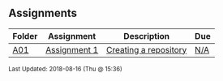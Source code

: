 ## Assignments
| Folder | Assignment | Description | Due|
 | ------------|------------|------------|------------|
 | [A01](https://github.com/rugbyprof/4443-Mobile-Apps/tree/master/Assignments/A01) | [ Assignment 1 ](https://github.com/rugbyprof/4443-Mobile-Apps/tree/master/Assignments/A01) | [ Creating a repository](https://github.com/rugbyprof/4443-Mobile-Apps/tree/master/Assignments/A01) | [N/A](https://github.com/rugbyprof/4443-Mobile-Apps/tree/master/Assignments/A01) | [Second Week of Class](https://github.com/rugbyprof/4443-Mobile-Apps/tree/master/Assignments/A01) | [A01](https://github.com/rugbyprof/4443-Mobile-Apps/tree/master/Assignments/A01) | [ ![](http://f.cl.ly/items/3R3r0z1g3G0o0r2T1i0t/heavy_exclamation_mark_symbol_emoji_2757.jpg) Important:](https://github.com/rugbyprof/4443-Mobile-Apps/tree/master/Assignments/A01) | [N/A](https://github.com/rugbyprof/4443-Mobile-Apps/tree/master/Assignments/A01) | [A01](https://github.com/rugbyprof/4443-Mobile-Apps/tree/master/Assignments/A01) | [ What is Git?](https://github.com/rugbyprof/4443-Mobile-Apps/tree/master/Assignments/A01) | [N/A](https://github.com/rugbyprof/4443-Mobile-Apps/tree/master/Assignments/A01) | [A01](https://github.com/rugbyprof/4443-Mobile-Apps/tree/master/Assignments/A01) | [ Why github for this course?](https://github.com/rugbyprof/4443-Mobile-Apps/tree/master/Assignments/A01) | [N/A](https://github.com/rugbyprof/4443-Mobile-Apps/tree/master/Assignments/A01) | [A01](https://github.com/rugbyprof/4443-Mobile-Apps/tree/master/Assignments/A01) | [ Create a Github account.](https://github.com/rugbyprof/4443-Mobile-Apps/tree/master/Assignments/A01) | [N/A](https://github.com/rugbyprof/4443-Mobile-Apps/tree/master/Assignments/A01) | [A01](https://github.com/rugbyprof/4443-Mobile-Apps/tree/master/Assignments/A01) | [ Edit the README.md](https://github.com/rugbyprof/4443-Mobile-Apps/tree/master/Assignments/A01) | [N/A](https://github.com/rugbyprof/4443-Mobile-Apps/tree/master/Assignments/A01) | [A01](https://github.com/rugbyprof/4443-Mobile-Apps/tree/master/Assignments/A01) | [ Make me a contributer:](https://github.com/rugbyprof/4443-Mobile-Apps/tree/master/Assignments/A01) | [N/A](https://github.com/rugbyprof/4443-Mobile-Apps/tree/master/Assignments/A01) | [A01](https://github.com/rugbyprof/4443-Mobile-Apps/tree/master/Assignments/A01) | [ Send me an email:](https://github.com/rugbyprof/4443-Mobile-Apps/tree/master/Assignments/A01) | [N/A](https://github.com/rugbyprof/4443-Mobile-Apps/tree/master/Assignments/A01) | [A01](https://github.com/rugbyprof/4443-Mobile-Apps/tree/master/Assignments/A01) | [ Rules for emailing me:](https://github.com/rugbyprof/4443-Mobile-Apps/tree/master/Assignments/A01) | [N/A](https://github.com/rugbyprof/4443-Mobile-Apps/tree/master/Assignments/A01) |

<sup>Last Updated: 2018-08-16 (Thu @ 15:36)</sup>